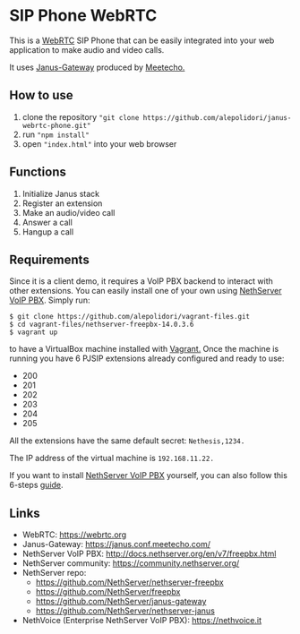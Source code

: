 # SIP Phone WebRTC

This is a [WebRTC](https://webrtc.org) SIP Phone that can be easily integrated into your web application to make audio and video calls.

It uses [Janus-Gateway](https://janus.conf.meetecho.com/) produced by [Meetecho.](https://twitter.com/meetecho)

## How to use

1. clone the repository `"git clone https://github.com/alepolidori/janus-webrtc-phone.git"`
1. run `"npm install"`
1. open `"index.html"` into your web browser

## Functions

1. Initialize Janus stack
1. Register an extension
1. Make an audio/video call
1. Answer a call
1. Hangup a call

## Requirements

Since it is a client demo, it requires a VoIP PBX backend to interact with other extensions. You can easily install one of your own using [NethServer VoIP PBX](http://docs.nethserver.org/en/v7/freepbx.html). Simply run:

```console
$ git clone https://github.com/alepolidori/vagrant-files.git
$ cd vagrant-files/nethserver-freepbx-14.0.3.6
$ vagrant up
```

to have a VirtualBox machine installed with [Vagrant.](https://www.vagrantup.com/)
Once the machine is running you have 6 PJSIP extensions already configured and ready to use:

- 200
- 201
- 202
- 203
- 204
- 205

All the extensions have the same default secret: `Nethesis,1234.`

The IP address of the virtual machine is `192.168.11.22.`

If you want to install [NethServer VoIP PBX](http://docs.nethserver.org/en/v7/freepbx.html) yourself, you can also follow this 6-steps [guide](https://github.com/alepolidori/nethserver-voip-pbx-guide/).


## Links

- WebRTC: https://webrtc.org
- Janus-Gateway: https://janus.conf.meetecho.com/
- NethServer VoIP PBX: http://docs.nethserver.org/en/v7/freepbx.html
- NethServer community: https://community.nethserver.org/
- NethServer repo:
  - https://github.com/NethServer/nethserver-freepbx
  - https://github.com/NethServer/freepbx
  - https://github.com/NethServer/janus-gateway
  - https://github.com/NethServer/nethserver-janus
- NethVoice (Enterprise NethServer VoIP PBX): https://nethvoice.it